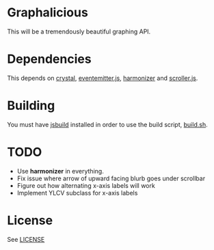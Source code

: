 # Graphalicious

This will be a tremendously beautiful graphing API.

# Dependencies

This depends on [crystal](https://github.com/unixpickle/crystal), [eventemitter.js](https://github.com/unixpickle/eventemitter.js), [harmonizer](https://github.com/unixpickle/harmonizer) and [scroller.js](https://github.com/unixpickle/scroller.js).

# Building

You must have [jsbuild](https://github.com/unixpickle/jsbuild) installed in order to use the build script, [build.sh](build.sh).

# TODO

 * Use **harmonizer** in everything.
 * Fix issue where arrow of upward facing blurb goes under scrollbar
 * Figure out how alternating x-axis labels will work
 * Implement YLCV subclass for x-axis labels

# License

See [LICENSE](LICENSE)
